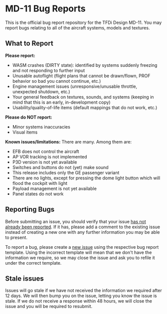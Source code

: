 # MD-11 Bug Reports
This is the official bug report repository for the TFDi Design MD-11. You may report bugs relating to all of the aircraft systems, models and textures.


## What to Report
**Please report:**
 - WASM crashes (DIRTY state): identified by systems suddenly freezing and not responding to further input
 - Unusable autoflight (flight plans that cannot be drawn/flown, PROF behavior so bad you cannot continue, etc.)
 - Engine management issues (unresponsive/unusable throttle, unexpected shutdown, etc.)
 - Your general feedback on textures, sounds, and systems (keeping in mind that this is an early, in-development copy)
 - Usability/quality-of-life items (default mappings that do not work, etc.)
 
**Please do NOT report:**
- Minor systems inaccuracies
- Visual items

**Known issues/limitations:**
There are many. Among them are:
- EFB does not control the aircraft
- AP VOR tracking is not implemented
- P3D version is not yet available
- Switches and buttons do not (yet) make sound
- This release includes only the GE passenger variant
- There are no lights, except for pressing the dome light button which will flood the cockpit with light
- Payload management is not yet available
- Panel states do not work

## Reporting Bugs
Before submitting an issue, you should verify that your issue [has not already been reported](https://github.com/invernyx/md11-bugs/issues?q=is%3Aissue+is%3Aopen+label%3Abug%2C%22verification+required%22). If it has, please add a comment to the existing issue instead of creating a new one with any further information you may be able to present.

To report a bug, please create a [new issue](https://github.com/invernyx/md11-bugs/issues/new/choose) using the respective bug report template. Using the incorrect template will mean that we don't have the information we require, so we may close the issue and ask you to refile it under the correct template.

## Stale issues
Issues will go stale if we have not received the information we required after 12 days. We will then bump you on the issue, letting you know the issue is stale. If we do not receive a response within 48 hours, we will close the issue and you will be required to resubmit.
